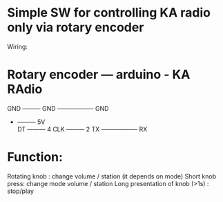 Simple SW for controlling KA radio only via rotary encoder
==========================================================

Wiring: 

Rotary encoder   —  arduino - KA RAdio
===========================
GND ——— GND —————— GND
+   ——— 5V  
DT  ——— 4
CLK ——— 2
	TX  —————— RX

Function:
============================
Rotating knob : change volume / station (it depends on mode)
Short knob press: change mode volume / station
Long presentation of knob (>1s) : stop/play  